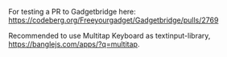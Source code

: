 For testing a PR to Gadgetbridge here: https://codeberg.org/Freeyourgadget/Gadgetbridge/pulls/2769

Recommended to use Multitap Keyboard as textinput-library, https://banglejs.com/apps/?q=multitap.
